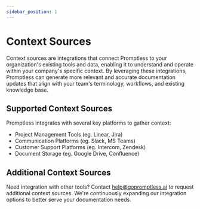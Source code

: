 ```yaml
---
sidebar_position: 1
---
```


# Context Sources

Context sources are integrations that connect Promptless to your organization's existing tools and data, enabling it to understand and operate within your company's specific context. By leveraging these integrations, Promptless can generate more relevant and accurate documentation updates that align with your team's terminology, workflows, and existing knowledge base.

## Supported Context Sources

Promptless integrates with several key platforms to gather context:
- Project Management Tools (eg. Linear, Jira)
- Communication Platforms (eg. Slack, MS Teams)
- Customer Support Platforms (eg. Intercom, Zendesk)
- Document Storage (eg. Google Drive, Confluence)

## Additional Context Sources

Need integration with other tools? Contact [help@gopromptless.ai](mailto:help@gopromptless.ai) to request additional context sources. We're continuously expanding our integration options to better serve your documentation needs.